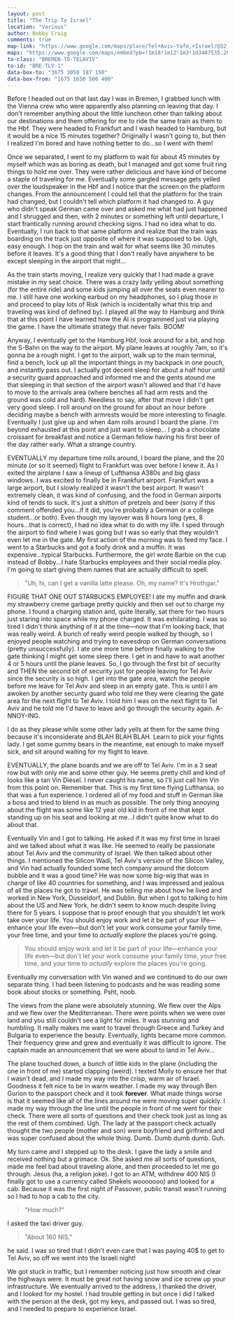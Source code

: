 ```yaml
---
layout: post
title: "The Trip To Israel"
location: "Various"
author: Bobby Craig
comments: true
map-link: "https://www.google.com/maps/place/Tel+Aviv-Yafo,+Israel/@32.0055365,34.8832225,17z/data=!4m5!3m4!1s0x151d4ca6193b7c1f:0xc1fb72a2c0963f90!8m2!3d32.0852999!4d34.7817676"
maps: "https://www.google.com/maps/embed?pb=!1m18!1m12!1m3!1d3487535.2040779637!2d32.83823470820465!3d31.392185357055627!2m3!1f0!2f0!3f0!3m2!1i1024!2i768!4f13.1!3m3!1m2!1s0x1500492432a7c98b%3A0x6a6b422013352cba!2sIsrael!5e0!3m2!1sen!2sus!4v1493196686084"
to-class: "BREMEN-TO-TELAVIV"
to-id: "BRE-TLV-1"
data-box-to: "3675 3050 187 150"
data-box-from: "1675 1650 500 400"
---
```


<div class="{{ page.to-class }}" data-from="{% if page.data-box-from %}{{ page.data-box-from }}{% endif %}" data-to="{% if page.data-box-to %}{{ page.data-box-to }}{% endif %}">

<p>Before I headed out on that last day I was in Bremen, I grabbed lunch with the Vienna crew who were apparently also planning on leaving that day. I don't remember anything about the little luncheon other than talking about our destinations and them offering for me to ride the same train as them to the Hbf. They were headed to Frankfurt and I wash headed to Hamburg, but it would be a nice 15 minutes together? Originally I wasn't going to, but then I realized I'm bored and have nothing better to do...so I went with them!</p>

<p>Once we separated, I went to my platform to wait for about 45 minutes by myself which was as boring as death, but I managed and got some fruit ring things to hold me over. They were rather delicious and have kind of become a staple of traveling for me. Eventually some gargled message gets yelled over the loudspeaker in the Hbf and I notice that the screen on the platform changes. From the announcement I could tell that the platform for the train had changed, but I couldn't tell which platform it had changed to. A guy who didn't speak German came over and asked me what had just happened and I shrugged and then, with 2 minutes or something left until departure, I start frantically running around checking signs. I had no idea what to do. Eventually, I run back to that same platform and realize that the train was boarding on the track just opposite of where it was supposed to be. Ugh, easy enough. I hop on the train and wait for what seems like 30 minutes before it leaves. It's a good thing that I don't really have anywhere to be except sleeping in the airport that night...</p>

<p>As the train starts moving, I realize very quickly that I had made a grave mistake in my seat choice. There was a crazy lady yelling about something (for the entire ride) and some kids jumping all over the seats even nearer to me. I still have one working earbud on my headphones, so I plug those in and proceed to play lots of Risk (which is incidentally what this trip and traveling was kind of defined by). I played all the way to Hamburg and think that at this point I have learned how the AI is programmed just via playing the game. I have the ultimate strategy that never fails. BOOM!</p>

<p>Anyway, I eventually get to the Hamburg Hbf, look around for a bit, and hop the S-Bahn on the way to the airport. My plane leaves at roughly 7am, so it's gonna be a rough night. I get to the airport, walk up to the main terminal, find a bench, lock up all the important things in my backpack in one pouch, and instantly pass out. I actually got decent sleep for about a half hour until a security guard approached and informed me and the gents atound me that sleeping in that section of the airport wasn't allowed and that I'd have to move to the arrivals area (where benches all had arm rests and the ground was cold and hard). Needless to say, after that move I didn't get very good sleep. I roll around on the ground for about an hour before deciding maybe a bench with armrests would be more interesting to finagle. Eventually I just give up and when 4am rolls around I board the plane. I'm beyond exhausted at this point and just want to sleep... I grab a chocolate croissant for breakfast and notice a German fellow having his first beer of the day rather early. What a strange country.</p>

<p>EVENTUALLY my departure time rolls around, I board the plane, and the 20 minute (or so it seemed) flight to Frankfurt was over before I knew it. As I exited the airplane I saw a lineup of Lufthansa A380s and big glass windows. I was excited to finally be in Frankfurt airport. Frankfurt was a large airport, but I slowly realized it wasn't the best airport. It wasn't extremely clean, it was kind of confusing, and the food in German airports kind of tends to suck. It's just a shitton of pretzels and beer (sorry if this comment offended you...if it did, you're probably a German or a college student...or both). Even though my layover was 8 hours long (yes, 8 hours...that is correct), I had no idea what to do with my life. I sped through the airport to find where I was going but I was so early that they wouldn't even let me in the gate. My first action of the morning was to feed my face. I went to a Starbucks and got a foofy drink and a muffin. It was expensive...typical Starbucks. Furthermore, the girl wrote Barbie on the cup instead of Bobby...I hate Starbucks employees and their social media ploy. I'm going to start giving them names that are actually difficult to spell.</p>

<blockquote>
  <p>"Uh, hi, can I get a vanilla latte please. Oh, my name? It's Hrothgar."</p>
</blockquote>

<p>FIGURE THAT ONE OUT STARBUCKS EMPLOYEE! I ate my muffin and drank my strawberry creme garbage pretty quickly and then set out to charge my phone. I found a charging station and, quite literally, sat there for two hours just staring into space while my phone charged. It was exhilarating. I was so tired I didn't think anything of it at the time&mdash;now that I'm looking back, that was really weird. A bunch of really weird people walked by though, so I enjoyed people watching and trying to eavesdrop on German conversations (pretty unsuccessfully). I ate one more time before finally walking to the gate thinking I might get some sleep there. I get in and have to wait another 4 or 5 hours until the plane leaves. So, I go through the first bit of security and THEN the second bit of security just for people leaving for Tel Aviv since the security is so high. I get into the gate area, watch the people before me leave for Tel Aviv and sleep in an empty gate. This is until I am awoken by another security guard who told me they were clearing the gate area for the next flight to Tel Aviv. I told him I was on the next flight to Tel Aviv and he told me I'd have to leave and go through the security again. A-NNOY-ING.</p>

<p>I do as they please while some other lady yells at them for the same thing because it's inconsiderate and BLAH BLAH BLAH. Learn to pick your fights lady. I get some gummy bears in the meantime, eat enough to make myself sick, and sit around waiting for my flight to leave.</p>

<p>EVENTUALLY, the plane boards and we are off to Tel Aviv. I'm in a 3 seat row but with only me and some other guy. He seems pretty chill and kind of looks like a tan Vin Diesel. I never caught his name, so I'll just call him Vin from this point on. Remember that. This is my first time flying Lufthansa, so that was a fun experience. I ordered all of my food and stuff in German like a boss and tried to blend in as much as possible. The only thing annoying about the flight was some like 12 year old kid in front of me that kept standing up on his seat and looking at me...I didn't quite know what to do about that.</p>

<p>Eventually Vin and I got to talking. He asked if it was my first time in Israel and we talked about what it was like. He seemed to really be passionate about Tel Aviv and the community of Israel. We then talked about other things. I mentioned the Silicon Wadi, Tel Aviv's version of the Silicon Valley, and Vin had actually founded some tech company around the dotcom bubble and it was a good time? He was now some big-wig that was in charge of like 40 countries for something, and I was impressed and jealous of all the places he got to travel. He was telling me about how he lived and worked in New York, Dusseldorf, and Dublin. But when I got to talking to him about the US and New York, he didn't seem to know much despite living there for 5 years. I suppose that is proof enough that you shouldn't let work take over your life. You should enjoy work and let it be part of your life&mdash;enhance your life even&mdash;but don't let your work consume your family time, your free time, and your time to <em>actually</em> explore the places you're going.</p>

<div class="quotation">
  <blockquote>
    You should enjoy work and let it be part of your life&mdash;enhance your life even&mdash;but don't let your work consume your family time, your free time, and your time to <em>actually</em> explore the places you're going.
  </blockquote>
</div>

<p>Eventually my conversation with Vin waned and we continued to do our own separate thing. I had been listening to podcasts and he was reading some book about stocks or something. Psht, noob.</p>

<p>The views from the plane were absolutely stunning. We flew over the Alps and we flew over the Mediterranean. There were points when we were over land and you still couldn't see a light for miles. It was stunning and humbling. It really makes me want to travel through Greece and Turkey and Bulgaria to experience the beauty. Eventually, lights became more common. Their frequency grew and grew and eventually it was difficult to ignore. The captain made an announcement that we were about to land in Tel Aviv...</p>

<p>The plane touched down, a bunch of little kids in the plane (including the one in front of me) started clapping (weird). I texted Molly to ensure her that I wasn't dead, and I made my way into the crisp, warm air of Israel. Goodness it felt nice to be in warm weather. I made my way through Ben Gurion to the passport check and it took <strong>forever</strong>. What made things worse is that it seemed like all of the lines around me were moving super quickly. I made my way through the line until the people in front of me went for their check. There were all sorts of questions and their check took just as long as the rest of them combined. Ugh. The lady at the passport check actually thought the two people (mother and son) were boyfriend and girlfriend and was super confused about the whole thing. Dumb. Dumb dumb dumb. Guh.</p>

<p>My turn came and I stepped up to the desk. I gave the lady a smile and received nothing but a grimace. Ok. She asked me all sorts of questions, made me feel bad about traveling alone, and then proceeded to let me go through. Jesus (ha, a religion joke). I got to an ATM, withdrew 400 NIS (I finally got to use a currency called Shekels wooooooo) and looked for a cab. Because it was the first night of Passover, public transit wasn't running so I had to hop a cab to the city.</p>

<blockquote>
  <p>"How much?"</p>
</blockquote>

<p>I asked the taxi driver guy.</p>

<blockquote>
  <p>"About 160 NIS,"</p>
</blockquote>

<p>he said. I was so tired that I didn't even care that I was paying 40$ to get to Tel Aviv, so off we went into the Israeli night!</p>

<p>We got stuck in traffic, but I remember noticing just how smooth and clear the highways were. It must be great not having snow and ice screw up your infrastructure. We eventually arrived to the address, I thanked the driver, and I looked for my hostel. I had trouble getting in but once I did I talked with the person at the desk, got my keys, and passed out. I was so tired, and I needed to prepare to experience Israel.</p>

</div>
